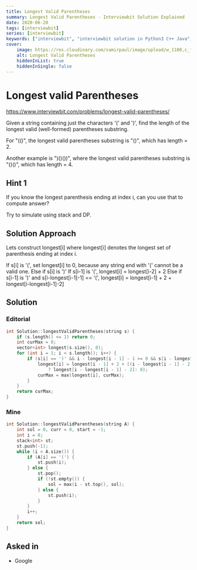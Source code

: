 ```yaml
---
title: Longest Valid Parentheses
summary: Longest Valid Parentheses - Interviewbit Solution Explained
date: 2020-06-20
tags: [interviewbit]
series: [interviewbit]
keywords: ["interviewbit", "interviewbit solution in Python3 C++ Java", "Longest Valid Parentheses Solution Explained"]
cover:
    image: https://res.cloudinary.com/samirpaul/image/upload/w_1100,c_fit,co_rgb:FFFFFF,l_text:Arial_75_bold:Longest Valid Parentheses - Solution Explained/problem-solving.webp
    alt: Longest Valid Parentheses
    hiddenInList: true
    hiddenInSingle: false
---
```


# Longest valid Parentheses

https://www.interviewbit.com/problems/longest-valid-parentheses/

Given a string containing just the characters '(' and ')', find the length of the longest
valid (well-formed) parentheses substring.

For "(()", the longest valid parentheses substring is "()", which has length = 2.

Another example is ")()())", where the longest valid parentheses substring is "()()", which has length = 4.

## Hint 1

If you know the longest parenthesis ending at index i, can you use that to compute answer?

Try to simulate using stack and DP.

## Solution Approach

Lets construct longest[i] where longest[i] denotes the longest set of parenthesis ending at index i.

If s[i] is '(', set longest[i] to 0, because any string end with '(' cannot be a valid one.
Else if s[i] is ')' 
If s[i-1] is '(', longest[i] = longest[i-2] + 2 
Else if s[i-1] is ')' and s[i-longest[i-1]-1] == '(', longest[i] = longest[i-1] + 2 + longest[i-longest[i-1]-2]

## Solution

### Editorial
```cpp
int Solution::longestValidParentheses(string s) {
    if (s.length() <= 1) return 0;
    int curMax = 0;
    vector<int> longest(s.size(), 0);
    for (int i = 1; i < s.length(); i++) {
        if (s[i] == ')' && i - longest[i - 1] - 1 >= 0 && s[i - longest[i - 1] - 1] == '(') {
            longest[i] = longest[i - 1] + 2 + ((i - longest[i - 1] - 2 >= 0)
                ? longest[i - longest[i - 1] - 2]: 0);
            curMax = max(longest[i], curMax);
        }
    }
    return curMax;
}

```

### Mine
```cpp
int Solution::longestValidParentheses(string A) {
    int sol = 0, curr = 0, start = -1;
    int i = 0;
    stack<int> st;
    st.push(-1);
    while (i < A.size()) {
        if (A[i] == '(') {
            st.push(i);
        } else {
            st.pop();
            if (!st.empty()) {
                sol = max(i - st.top(), sol);
            } else {
                st.push(i);
            }
        }
        i++;
    }
    return sol;
}

```

## Asked in
* Google
